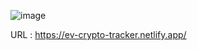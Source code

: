 ![image](https://user-images.githubusercontent.com/19435398/112680476-6cb3ee00-8e93-11eb-9db6-a01f9dd0e063.png)

URL : https://ev-crypto-tracker.netlify.app/
